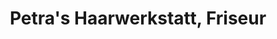 ---
title: "Petra's Haarwerkstatt, Friseur"
url: /gevelsberg/petras-haarwerkstatt-friseur/
shop: Friseur
---